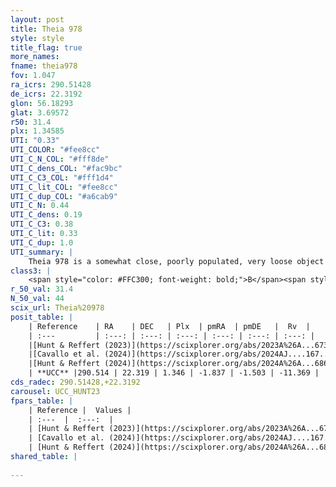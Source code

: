 ```yaml
---
layout: post
title: Theia 978
style: style
title_flag: true
more_names: 
fname: theia978
fov: 1.047
ra_icrs: 290.51428
de_icrs: 22.3192
glon: 56.18293
glat: 3.69572
r50: 31.4
plx: 1.34585
UTI: "0.33"
UTI_COLOR: "#fee8cc"
UTI_C_N_COL: "#fff8de"
UTI_C_dens_COL: "#fac9bc"
UTI_C_C3_COL: "#fff1d4"
UTI_C_lit_COL: "#fee8cc"
UTI_C_dup_COL: "#a6cab9"
UTI_C_N: 0.44
UTI_C_dens: 0.19
UTI_C_C3: 0.38
UTI_C_lit: 0.33
UTI_C_dup: 1.0
UTI_summary: |
    Theia 978 is a somewhat close, poorly populated, very loose object of low C3 quality. It was recently reported in the literature.
class3: |
    <span style="color: #FFC300; font-weight: bold;">B</span><span style="color: red; font-weight: bold;">C</span>
r_50_val: 31.4
N_50_val: 44
scix_url: Theia%20978
posit_table: |
    | Reference    | RA    | DEC   | Plx  | pmRA  | pmDE   |  Rv  |
    | :---         | :---: | :---: | :---: | :---: | :---: | :---: |
    |[Hunt & Reffert (2023)](https://scixplorer.org/abs/2023A%26A...673A.114H) | 290.421 | 22.341 | 1.315 | -1.881 | -1.559 | -13.945 |
    |[Cavallo et al. (2024)](https://scixplorer.org/abs/2024AJ....167...12C) | 290.383 | 22.432 | 1.316 | -- | -- | -- |
    |[Hunt & Reffert (2024)](https://scixplorer.org/abs/2024A%26A...686A..42H) | 290.421 | 22.341 | 1.315 | -1.881 | -1.559 | -13.945 |
    | **UCC** |290.514 | 22.319 | 1.346 | -1.837 | -1.503 | -11.369 | 
cds_radec: 290.51428,+22.3192
carousel: UCC_HUNT23
fpars_table: |
    | Reference |  Values |
    | :---  |  :---:  |
    | [Hunt & Reffert (2023)](https://scixplorer.org/abs/2023A%26A...673A.114H) | `AV50=2.311, diffAV50=2.517, MOD50=9.318, logAge50=8.077` |
    | [Cavallo et al. (2024)](https://scixplorer.org/abs/2024AJ....167...12C) | `AV50=2.33, dMod50=9.62, logAge50=8.08, [Fe/H]50=0.77` |
    | [Hunt & Reffert (2024)](https://scixplorer.org/abs/2024A%26A...686A..42H) | `MassJ=81.9986` |
shared_table: |
    
---
```

